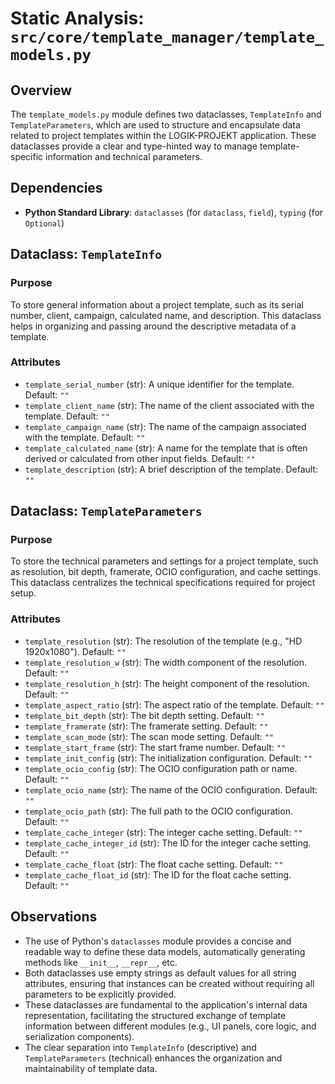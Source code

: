 # Static Analysis: `src/core/template_manager/template_models.py`

## Overview
The `template_models.py` module defines two dataclasses, `TemplateInfo` and `TemplateParameters`, which are used to structure and encapsulate data related to project templates within the LOGIK-PROJEKT application. These dataclasses provide a clear and type-hinted way to manage template-specific information and technical parameters.

## Dependencies
- **Python Standard Library**: `dataclasses` (for `dataclass`, `field`), `typing` (for `Optional`)

## Dataclass: `TemplateInfo`

### Purpose
To store general information about a project template, such as its serial number, client, campaign, calculated name, and description. This dataclass helps in organizing and passing around the descriptive metadata of a template.

### Attributes
- `template_serial_number` (str): A unique identifier for the template. Default: `""`
- `template_client_name` (str): The name of the client associated with the template. Default: `""`
- `template_campaign_name` (str): The name of the campaign associated with the template. Default: `""`
- `template_calculated_name` (str): A name for the template that is often derived or calculated from other input fields. Default: `""`
- `template_description` (str): A brief description of the template. Default: `""`

## Dataclass: `TemplateParameters`

### Purpose
To store the technical parameters and settings for a project template, such as resolution, bit depth, framerate, OCIO configuration, and cache settings. This dataclass centralizes the technical specifications required for project setup.

### Attributes
- `template_resolution` (str): The resolution of the template (e.g., "HD 1920x1080"). Default: `""`
- `template_resolution_w` (str): The width component of the resolution. Default: `""`
- `template_resolution_h` (str): The height component of the resolution. Default: `""`
- `template_aspect_ratio` (str): The aspect ratio of the template. Default: `""`
- `template_bit_depth` (str): The bit depth setting. Default: `""`
- `template_framerate` (str): The framerate setting. Default: `""`
- `template_scan_mode` (str): The scan mode setting. Default: `""`
- `template_start_frame` (str): The start frame number. Default: `""`
- `template_init_config` (str): The initialization configuration. Default: `""`
- `template_ocio_config` (str): The OCIO configuration path or name. Default: `""`
- `template_ocio_name` (str): The name of the OCIO configuration. Default: `""`
- `template_ocio_path` (str): The full path to the OCIO configuration. Default: `""`
- `template_cache_integer` (str): The integer cache setting. Default: `""`
- `template_cache_integer_id` (str): The ID for the integer cache setting. Default: `""`
- `template_cache_float` (str): The float cache setting. Default: `""`
- `template_cache_float_id` (str): The ID for the float cache setting. Default: `""`

## Observations
- The use of Python's `dataclasses` module provides a concise and readable way to define these data models, automatically generating methods like `__init__`, `__repr__`, etc.
- Both dataclasses use empty strings as default values for all string attributes, ensuring that instances can be created without requiring all parameters to be explicitly provided.
- These dataclasses are fundamental to the application's internal data representation, facilitating the structured exchange of template information between different modules (e.g., UI panels, core logic, and serialization components).
- The clear separation into `TemplateInfo` (descriptive) and `TemplateParameters` (technical) enhances the organization and maintainability of template data.